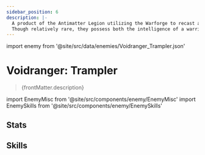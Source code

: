 ```yaml
---
sidebar_position: 6
description: |-
  A product of the Antimatter Legion utilizing the Warforge to recast and fuse remnants of fallen warriors and Leviathans.
  Though relatively rare, they possess both the intelligence of a warrior and the power and mobility of a Leviathan. Its screech can summon a large number of Voidrangers.
---
```


import enemy from '@site/src/data/enemies/Voidranger_Trampler.json'

# Voidranger: Trampler
<blockquote>{frontMatter.description}</blockquote>

import EnemyMisc from '@site/src/components/enemy/EnemyMisc'
import EnemySkills from '@site/src/components/enemy/EnemySkills'

## Stats

<EnemyMisc enemy={enemy} variant={0} />

## Skills

<EnemySkills enemy={enemy} variant={0} />
